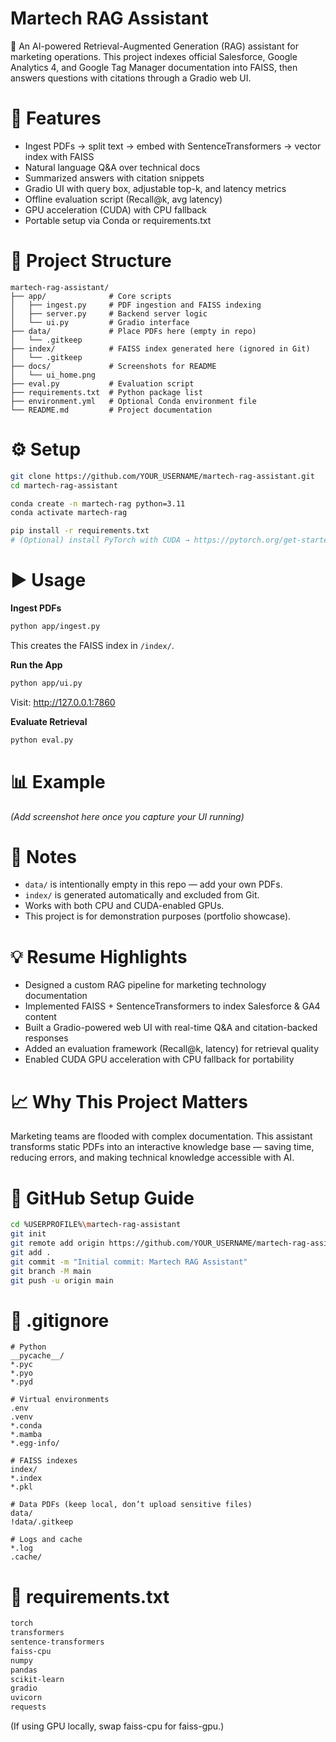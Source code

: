 # Martech RAG Assistant
🤖 An AI-powered Retrieval-Augmented Generation (RAG) assistant for marketing operations.
This project indexes official Salesforce, Google Analytics 4, and Google Tag Manager documentation into FAISS, then answers questions with citations through a Gradio web UI.
# 🚀 Features
- Ingest PDFs → split text → embed with SentenceTransformers → vector index with FAISS
- Natural language Q&A over technical docs
- Summarized answers with citation snippets
- Gradio UI with query box, adjustable top-k, and latency metrics
- Offline evaluation script (Recall@k, avg latency)
- GPU acceleration (CUDA) with CPU fallback
- Portable setup via Conda or requirements.txt
# 📂 Project Structure
```
martech-rag-assistant/
├── app/              # Core scripts
│   ├── ingest.py     # PDF ingestion and FAISS indexing
│   ├── server.py     # Backend server logic
│   └── ui.py         # Gradio interface
├── data/             # Place PDFs here (empty in repo)
│   └── .gitkeep
├── index/            # FAISS index generated here (ignored in Git)
│   └── .gitkeep
├── docs/             # Screenshots for README
│   └── ui_home.png
├── eval.py           # Evaluation script
├── requirements.txt  # Python package list
├── environment.yml   # Optional Conda environment file
└── README.md         # Project documentation
```
# ⚙️ Setup
```bash
git clone https://github.com/YOUR_USERNAME/martech-rag-assistant.git
cd martech-rag-assistant

conda create -n martech-rag python=3.11
conda activate martech-rag

pip install -r requirements.txt
# (Optional) install PyTorch with CUDA → https://pytorch.org/get-started/locally
```
# ▶️ Usage
**Ingest PDFs**
```bash
python app/ingest.py
```

This creates the FAISS index in `/index/`.

**Run the App**
```bash
python app/ui.py
```
Visit: http://127.0.0.1:7860

**Evaluate Retrieval**
```bash
python eval.py
```
# 📊 Example
*(Add screenshot here once you capture your UI running)*
# 📝 Notes
- `data/` is intentionally empty in this repo — add your own PDFs.
- `index/` is generated automatically and excluded from Git.
- Works with both CPU and CUDA-enabled GPUs.
- This project is for demonstration purposes (portfolio showcase).
# 💡 Resume Highlights
- Designed a custom RAG pipeline for marketing technology documentation
- Implemented FAISS + SentenceTransformers to index Salesforce & GA4 content
- Built a Gradio-powered web UI with real-time Q&A and citation-backed responses
- Added an evaluation framework (Recall@k, latency) for retrieval quality
- Enabled CUDA GPU acceleration with CPU fallback for portability
# 📈 Why This Project Matters
Marketing teams are flooded with complex documentation.
This assistant transforms static PDFs into an interactive knowledge base — saving time, reducing errors, and making technical knowledge accessible with AI.
# 🔑 GitHub Setup Guide
```bash
cd %USERPROFILE%\martech-rag-assistant
git init
git remote add origin https://github.com/YOUR_USERNAME/martech-rag-assistant.git
git add .
git commit -m "Initial commit: Martech RAG Assistant"
git branch -M main
git push -u origin main
```
# 📄 .gitignore
```gitignore
# Python
__pycache__/
*.pyc
*.pyo
*.pyd

# Virtual environments
.env
.venv
*.conda
*.mamba
*.egg-info/

# FAISS indexes
index/
*.index
*.pkl

# Data PDFs (keep local, don’t upload sensitive files)
data/
!data/.gitkeep

# Logs and cache
*.log
.cache/
```
# 📄 requirements.txt
```txt
torch
transformers
sentence-transformers
faiss-cpu
numpy
pandas
scikit-learn
gradio
uvicorn
requests
```
(If using GPU locally, swap faiss-cpu for faiss-gpu.)

